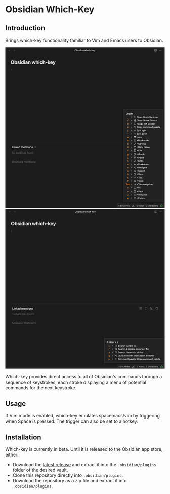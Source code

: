 # Obsidian Which-Key

<!-- ![GitHub Release](https://img.shields.io/github/v/release/GeoffreyHanson/obsidian-which-key) -->
<!-- ![GitHub Downloads (all assets, all releases)](https://img.shields.io/github/downloads/GeoffreyHanson/obsidian-which-key/total) -->

## Introduction

Brings which-key functionality familiar to Vim and Emacs users to Obsidian.

![which-key-leader-example](.github/dark-mode-leader.png)
![which-key-s-example](.github/dark-mode-s.png)

Which-key provides direct access to all of Obsidian's commands through a sequence of keystrokes, each stroke displaying a menu of potential commands for the next keystroke.

## Usage

If Vim mode is enabled, which-key emulates spacemacs/vim by triggering when Space is pressed. The trigger can also be set to a hotkey.

## Installation

Which-key is currently in beta. Until it is released to the Obsidian app store, either:

- Download the [latest release](https://github.com/geoffreyhanson/obsidian-which-key/releases) and extract it into the `.obsidian/plugins` folder of the desired vault.
- Clone this repository directly into `.obsidian/plugins`.
- Download the repository as a zip file and extract it into `.obsidian/plugins`.
